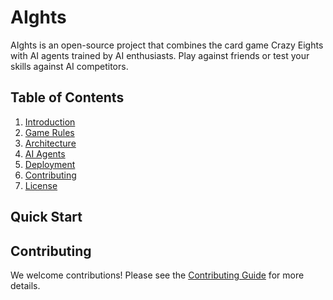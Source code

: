 # AIghts

AIghts is an open-source project that combines the card game Crazy Eights with AI agents trained by AI enthusiasts. Play against friends or test your skills against AI competitors.

## Table of Contents

1. [Introduction](docs/Introduction.md)
2. [Game Rules](docs/GameRules.md)
3. [Architecture](docs/Architecture.md)
4. [AI Agents](docs/AI_Agents.md)
5. [Deployment](docs/Deployment.md)
6. [Contributing](docs/Contributing.md)
7. [License](docs/License.md)

## Quick Start



## Contributing

We welcome contributions! Please see the [Contributing Guide](docs/Contributing.md) for more details.
